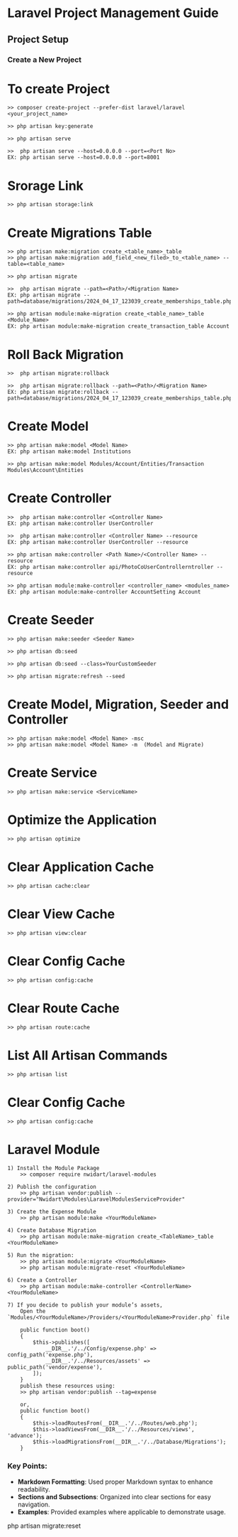 # Laravel Project Management Guide

## Project Setup

### Create a New Project


# To create Project
    >> composer create-project --prefer-dist laravel/laravel <your_project_name>

    >> php artisan key:generate

    >> php artisan serve

    >>  php artisan serve --host=0.0.0.0 --port=<Port No>
    EX: php artisan serve --host=0.0.0.0 --port=8001


# Srorage Link
    >> php artisan storage:link


# Create Migrations Table
    >> php artisan make:migration create_<table_name>_table
    >> php artisan make:migration add_field_<new_filed>_to_<table_name> --table=<table_name>

    >> php artisan migrate

    >>  php artisan migrate --path=<Path>/<Migration Name>
    EX: php artisan migrate --path=database/migrations/2024_04_17_123039_create_memberships_table.php

    >> php artisan module:make-migration create_<table_name>_table <Module_Name>
    EX: php artisan module:make-migration create_transaction_table Account


# Roll Back Migration
    >>  php artisan migrate:rollback 

    >>  php artisan migrate:rollback --path=<Path>/<Migration Name>
    EX: php artisan migrate:rollback --path=database/migrations/2024_04_17_123039_create_memberships_table.php


# Create Model
    >> php artisan make:model <Model Name>
    EX: php artisan make:model Institutions

    >> php artisan make:model Modules/Account/Entities/Transaction
    Modules\Account\Entities



# Create Controller
    >>  php artisan make:controller <Controller Name> 
    EX: php artisan make:controller UserController 

    >>  php artisan make:controller <Controller Name> --resource
    EX: php artisan make:controller UserController --resource

    >> php artisan make:controller <Path Name>/<Controller Name> --resource
    EX: php artisan make:controller api/PhotoCoUserControllerntroller --resource

    >> php artisan module:make-controller <controller_name> <modules_name>
    EX: php artisan module:make-controller AccountSetting Account



# Create Seeder
    >> php artisan make:seeder <Seeder Name>

    >> php artisan db:seed

    >> php artisan db:seed --class=YourCustomSeeder
    
    >> php artisan migrate:refresh --seed



# Create Model, Migration, Seeder and Controller 
    >> php artisan make:model <Model Name> -msc
    >> php artisan make:model <Model Name> -m  (Model and Migrate)

# Create Service
    >> php artisan make:service <ServiceName>


# Optimize the Application
    >> php artisan optimize


# Clear Application Cache
    >> php artisan cache:clear


# Clear View Cache
    >> php artisan view:clear


# Clear Config Cache
    >> php artisan config:cache


# Clear Route Cache
    >> php artisan route:cache


# List All Artisan Commands
    >> php artisan list


# Clear Config Cache
    >> php artisan config:cache

# Laravel Module 

    1) Install the Module Package
        >> composer require nwidart/laravel-modules

    2) Publish the configuration
        >> php artisan vendor:publish --provider="Nwidart\Modules\LaravelModulesServiceProvider"
    
    3) Create the Expense Module
        >> php artisan module:make <YourModuleName>

    4) Create Database Migration
        >> php artisan module:make-migration create_<TableName>_table <YourModuleName> 

    5) Run the migration:
        >> php artisan module:migrate <YourModuleName> 
        >> php artisan module:migrate-reset <YourModuleName>

    6) Create a Controller
        >> php artisan module:make-controller <ControllerName> <YourModuleName>

    7) If you decide to publish your module’s assets,
        Open the `Modules/<YourModuleName>/Providers/<YourModuleName>Provider.php` file

        public function boot()
        {
            $this->publishes([
                __DIR__.'/../Config/expense.php' => config_path('expense.php'),
                __DIR__.'/../Resources/assets' => public_path('vendor/expense'),
            ]);
        }
        publish these resources using:
        >> php artisan vendor:publish --tag=expense

        or,
        public function boot()
        {
            $this->loadRoutesFrom(__DIR__.'/../Routes/web.php');
            $this->loadViewsFrom(__DIR__.'/../Resources/views', 'advance');
            $this->loadMigrationsFrom(__DIR__.'/../Database/Migrations');
        }






### Key Points:
- **Markdown Formatting**: Used proper Markdown syntax to enhance readability.
- **Sections and Subsections**: Organized into clear sections for easy navigation.
- **Examples**: Provided examples where applicable to demonstrate usage.


php artisan migrate:reset
